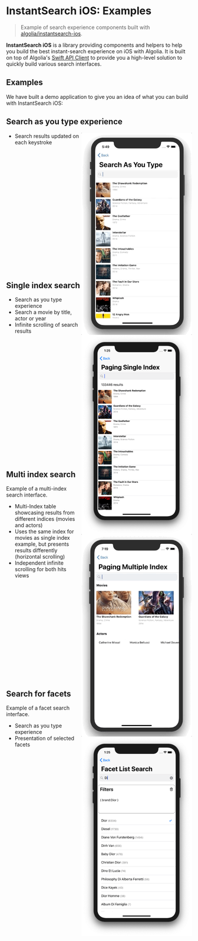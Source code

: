 # InstantSearch iOS: Examples
>Example of search experience components built with [algolia/instantsearch-ios](https://github.com/algolia/instantsearch-ios).

**InstantSearch iOS** is a library providing components and helpers to help you build the best instant-search experience on iOS with Algolia. It is built on top of Algolia's [Swift API Client](https://github.com/algolia/algoliasearch-client-swift) to provide you a high-level solution to quickly build various search interfaces.

## Examples
We have built a demo application to give you an idea of what you can build with InstantSearch iOS:

## Search as you type experience
<img src="./docs/instant_results.gif" align="right" width="300"/>

- Search results updated on each keystroke

<br />
<br />
<br />
<br />
<br />
<br />
<br />
<br />
<br />
<br />
<br />
<br />
<br />
<br />
<br />
<br />
<br />
<br />
<br />

## Single index search

<img src="./docs/single-index.png" align="right" width="300"/>

- Search as you type experience
- Search a movie by title, actor or year
- Infinite scrolling of search results

<br />
<br />
<br />
<br />
<br />
<br />
<br />
<br />
<br />
<br />
<br />
<br />
<br />
<br />
<br />
<br />
<br />
<br />
<br />

## Multi index search

<img src="./docs/multi-index.gif" align="right" width="300"/>

Example of a multi-index search interface.

- Multi-Index table showcasing results from different indices (movies and actors)
- Uses the same index for movies as single index example, but presents results differently (horizontal scrolling)
- Independent infinite scrolling for both hits views

<br />
<br />
<br />
<br />
<br />
<br />
<br />
<br />
<br />
<br />
<br />
<br />
<br />
<br />
<br />

## Search for facets

<img src="./docs/facets.png" align="right" width="300"/>

Example of a facet search interface.

- Search as you type experience
- Presentation of selected facets

<br />
<br />
<br />
<br />
<br />
<br />
<br />
<br />
<br />
<br />
<br />
<br />
